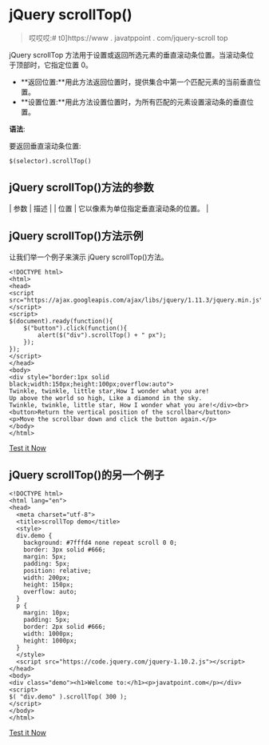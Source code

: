 # jQuery scrollTop()

> 哎哎哎:# t0]https://www . javatppoint . com/jquery-scroll top

jQuery scrollTop 方法用于设置或返回所选元素的垂直滚动条位置。当滚动条位于顶部时，它指定位置 0。

*   **返回位置:**用此方法返回位置时，提供集合中第一个匹配元素的当前垂直位置。
*   **设置位置:**用此方法设置位置时，为所有匹配的元素设置滚动条的垂直位置。

**语法**:

要返回垂直滚动条位置:

```
$(selector).scrollTop()

```

## jQuery scrollTop()方法的参数

| 参数 | 描述 |
| 位置 | 它以像素为单位指定垂直滚动条的位置。 |

## jQuery scrollTop()方法示例

让我们举一个例子来演示 jQuery scrollTop()方法。

```
<!DOCTYPE html>
<html>
<head>
<script src="https://ajax.googleapis.com/ajax/libs/jquery/1.11.3/jquery.min.js"></script>
<script>
$(document).ready(function(){
    $("button").click(function(){
        alert($("div").scrollTop() + " px");
    });
});
</script>
</head>
<body>
<div style="border:1px solid black;width:150px;height:100px;overflow:auto">
Twinkle, twinkle, little star,How I wonder what you are!
Up above the world so high, Like a diamond in the sky. 
Twinkle, twinkle, little star, How I wonder what you are!</div><br>
<button>Return the vertical position of the scrollbar</button>
<p>Move the scrollbar down and click the button again.</p>
</body>
</html>

```

[Test it Now](https://www.javatpoint.com/oprweb/test.jsp?filename=jqueryscrollTop1)

## jQuery scrollTop()的另一个例子

```
<!DOCTYPE html>
<html lang="en">
<head>
  <meta charset="utf-8">
  <title>scrollTop demo</title>
  <style>
  div.demo {
    background: #7fffd4 none repeat scroll 0 0;
    border: 3px solid #666;
    margin: 5px;
    padding: 5px;
    position: relative;
    width: 200px;
    height: 150px;
    overflow: auto;
  }
  p {
    margin: 10px;
    padding: 5px;
    border: 2px solid #666;
    width: 1000px;
    height: 1000px;
  }
  </style>
  <script src="https://code.jquery.com/jquery-1.10.2.js"></script>
</head>
<body>
<div class="demo"><h1>Welcome to:</h1><p>javatpoint.com</p></div>
<script>
$( "div.demo" ).scrollTop( 300 );
</script>
</body>
</html>

```

[Test it Now](https://www.javatpoint.com/oprweb/test.jsp?filename=jqueryscrollTop2)
